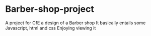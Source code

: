 # Barber-shop-project
A project for CfE a design of a Barber shop
It basically entails some Javascript, html and css 
Enjoying viewing it
